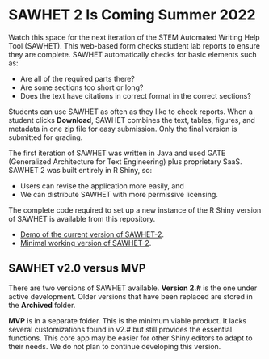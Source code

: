 # SAWHET 2 Is Coming Summer 2022
Watch this space for the next iteration of the STEM Automated Writing Help Tool (SAWHET). This web-based form checks student lab reports to ensure they are complete. SAWHET automatically checks for basic elements such as:

* Are all of the required parts there?
* Are some sections too short or long?
* Does the text have citations in correct format in the correct sections?

Students can use SAWHET as often as they like to check reports. When a student clicks __Download__, SAWHET combines the text, tables, figures, and metadata in one zip file for easy submission. Only the final version is submitted for grading. 

The first iteration of SAWHET was written in Java and used GATE (Generalized Architecture for Text Engineering) plus proprietary SaaS. SAWHET 2 was built entirely in R Shiny, so:

* Users can revise the application more easily, and
* We can distribute SAWHET with more permissive licensing.

The complete code required to set up a new instance of the R Shiny version of SAWHET is available from this repository. 

* [Demo of the current version of SAWHET-2](https://evan-cutler-anway.shinyapps.io/sawhet-draft/). 
* [Minimal working version of SAWHET-2](https://yelr6j-dan-johnson.shinyapps.io/sawhet2/). 


## SAWHET v2.0 versus MVP

There are two versions of SAWHET available. **Version 2.#** is the one under active development. Older versions that have been replaced are stored in the __Archived__ folder. 

__MVP__ is in a separate folder. This is the minimum viable product. It lacks several customizations found in v2.# but still provides the essential functions. This core app may be easier for other Shiny editors to adapt to their needs. We do not plan to continue developing this version.   
